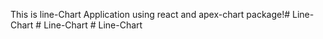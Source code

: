This is line-Chart Application using react and apex-chart package!# Line-Chart
#   L i n e - C h a r t  
 #   L i n e - C h a r t  
 